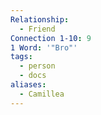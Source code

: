 ```yaml
---
Relationship:
  - Friend
Connection 1-10: 9
1 Word: '"Bro"'
tags:
  - person
  - docs
aliases:
  - Camillea
---
```

